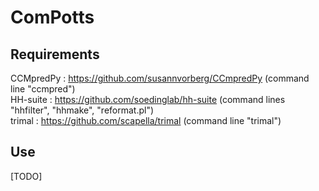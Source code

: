 # ComPotts

## Requirements
CCMpredPy : https://github.com/susannvorberg/CCmpredPy (command line "ccmpred") <br />
HH-suite : https://github.com/soedinglab/hh-suite (command lines "hhfilter", "hhmake", "reformat.pl") <br />
trimal : https://github.com/scapella/trimal (command line "trimal") <br />


## Use

[TODO]


